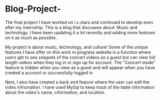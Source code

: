 # Blog-Project-
The final project I have worked on i.c.stars and continued to develop even after my internship. This is a blog that discusess about: Music and technology. I have been updating it a lot recently and adding more features on it as much as possible. 


My project is about music, technology, and culture! Some of the unique features I have offer on this work in progress website is a function where users get to see snippets of the concert videos as a guest but can view full length videos when they log in or sign up for account. The "Concert mode" feature is hidden when you view as a guest and will appear when you have created a account or successfully logged in 

Next, I also have created a back end feature where the user can edit the video infromation. I have used MySql to keep track of the table information about the video's name, information, and location. 

